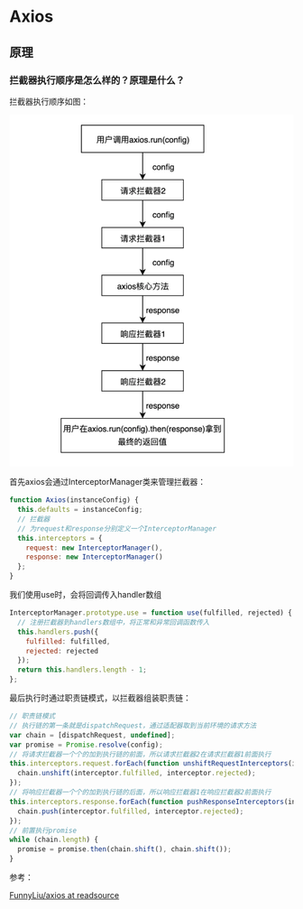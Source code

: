 # Axios

## 原理

### 拦截器执行顺序是怎么样的？原理是什么？


拦截器执行顺序如图：

<img src="https://raw.githubusercontent.com/brizer/graph-bed/master/img/20200618135442.png"/>


首先axios会通过InterceptorManager类来管理拦截器：

``` js
function Axios(instanceConfig) {
  this.defaults = instanceConfig;
  // 拦截器
  // 为request和response分别定义一个InterceptorManager
  this.interceptors = {
    request: new InterceptorManager(),
    response: new InterceptorManager()
  };
}
```

我们使用use时，会将回调传入handler数组
``` js
InterceptorManager.prototype.use = function use(fulfilled, rejected) {
  // 注册拦截器到handlers数组中，将正常和异常回调函数传入
  this.handlers.push({
    fulfilled: fulfilled,
    rejected: rejected
  });
  return this.handlers.length - 1;
};
```

最后执行时通过职责链模式，以拦截器组装职责链：

``` js
// 职责链模式
// 执行链的第一条就是dispatchRequest，通过适配器取到当前环境的请求方法
var chain = [dispatchRequest, undefined];
var promise = Promise.resolve(config);
// 将请求拦截器一个个的加到执行链的前面，所以请求拦截器2在请求拦截器1前面执行
this.interceptors.request.forEach(function unshiftRequestInterceptors(interceptor) {
  chain.unshift(interceptor.fulfilled, interceptor.rejected);
});
// 将响应拦截器一个个的加到执行链的后面，所以响应拦截器1在响应拦截器2前面执行
this.interceptors.response.forEach(function pushResponseInterceptors(interceptor) {
  chain.push(interceptor.fulfilled, interceptor.rejected);
});
// 前置执行promise
while (chain.length) {
  promise = promise.then(chain.shift(), chain.shift());
}
```

参考：

[FunnyLiu/axios at readsource](https://github.com/FunnyLiu/axios/tree/readsource#%E6%8B%A6%E6%88%AA%E5%99%A8%E7%9B%B8%E5%85%B3%E5%8E%9F%E7%90%86)


